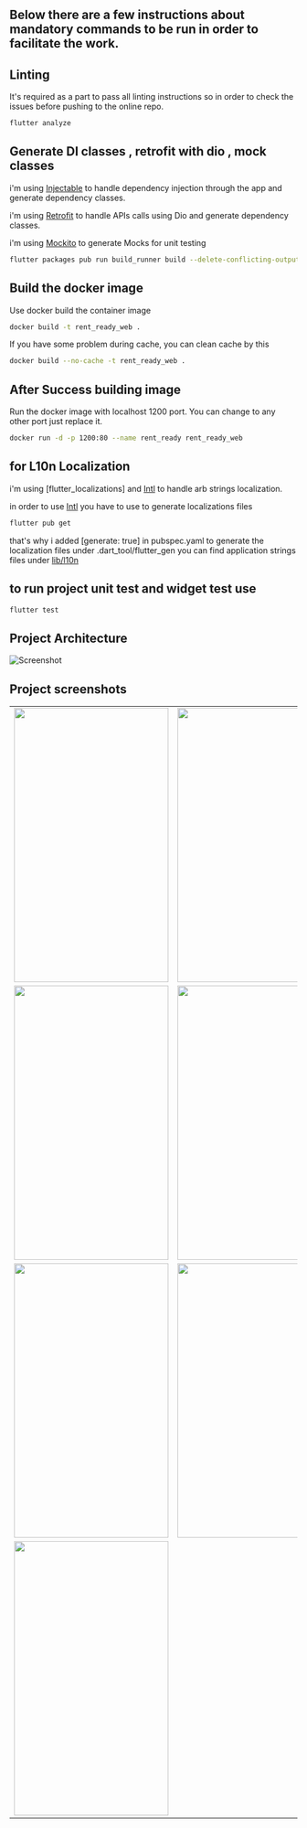 ## Below there are a few instructions about mandatory commands to be run in order to facilitate the work.

## Linting

It's required as a part to pass all linting instructions so in order to check the issues before
pushing to the online repo.

```bash
flutter analyze
```

## Generate DI classes , retrofit with dio , mock classes

i'm using [Injectable](https://pub.dev/packages/injectable) to handle dependency injection through
the app and generate dependency classes.

i'm using [Retrofit](https://pub.dev/packages/retrofit) to handle APIs calls using Dio and generate
dependency classes.

i'm using [Mockito](https://pub.dev/packages/mockito) to generate Mocks for unit testing

```bash
flutter packages pub run build_runner build --delete-conflicting-outputs
```

## Build the docker image

Use docker build the container image

```bash
docker build -t rent_ready_web .
```

If you have some problem during cache, you can clean cache by this

```bash
docker build --no-cache -t rent_ready_web .
```

## After Success building image

Run the docker image with localhost 1200 port. You can change to any other port just replace it.

```bash
docker run -d -p 1200:80 --name rent_ready rent_ready_web
```

## for L10n Localization

i'm using [flutter_localizations] and [Intl](https://pub.dev/packages/intl) to handle arb strings
localization.

in order to use [Intl](https://pub.dev/packages/intl) you have to use to generate localizations
files

```bash
flutter pub get
```

that's why i added [generate: true] in pubspec.yaml to generate the localization files under
.dart_tool/flutter_gen you can find application strings files under [lib/l10n](lib/l10n)

## to run project unit test and widget test use

```bash
flutter test
```

## Project Architecture

![Screenshot](readme_images/architecture.png)

## Project screenshots
<table>
  <tr>
    <td><img src="readme_images/1.png" width=270 height=480></td>
    <td><img src="readme_images/2.png" width=270 height=480></td>
    <td><img src="readme_images/3.png" width=270 height=480></td>
  </tr>
<tr>
    <td><img src="readme_images/4.png" width=270 height=480></td>
    <td><img src="readme_images/5.png" width=270 height=480></td>
    <td><img src="readme_images/6.png" width=270 height=480></td>
  </tr>
<tr>
    <td><img src="readme_images/7.png" width=270 height=480></td>
    <td><img src="readme_images/8.png" width=270 height=480></td>
    <td><img src="readme_images/9.png" width=270 height=480></td>
  </tr>
<tr>
    <td><img src="readme_images/10.png" width=270 height=480></td>
</tr>
 </table>